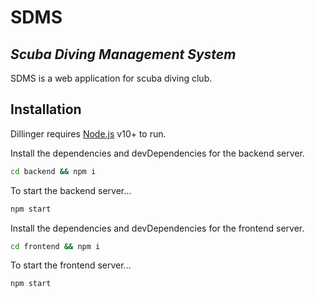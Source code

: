 # SDMS
## _Scuba Diving Management System_

SDMS is a web application for scuba diving club.

## Installation

Dillinger requires [Node.js](https://nodejs.org/) v10+ to run.

Install the dependencies and devDependencies for the backend server.

```sh
cd backend && npm i
```

To start the backend server...

```sh
npm start
```

Install the dependencies and devDependencies for the frontend server.

```sh
cd frontend && npm i
```

To start the frontend server...

```sh
npm start
```
